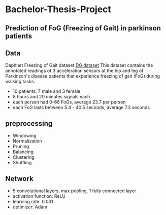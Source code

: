 # Bachelor-Thesis-Project
## Prediction of FoG (Freezing of Gait) in parkinson patients
## Data
  Daphnet Freezing of Gait  dataset  [DG dataset](https://archive.ics.uci.edu/ml/datasets/Daphnet+Freezing+of+Gait#)
    This dataset contains the annotated readings of 3 acceleration sensors at the hip and leg of Parkinson's disease patients that experience freezing of gait (FoG) during walking tasks.
  - 10 patients, 7 male and 3 female
  - 8 hours and 20 minutes signals each
  - each person had 0-66 FoGs, average 23.7 per person
  - each FoG lasts between 5.4 - 40.5 seconds, average 7.3 seconds
 
## preprocessing
  - Windowing
  - Normalization
  - Pruning
  - Balancing
  - Clustering
  - Shuffling
  
## Network
  - 5 convolutional layers, max pooling, 1 fully connected layer
  - activation function: ReLU
  - learning rate: 0.001
  - optimizer: Adam
